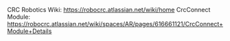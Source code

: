 CRC Robotics Wiki: https://robocrc.atlassian.net/wiki/home
CrcConnect Module: https://robocrc.atlassian.net/wiki/spaces/AR/pages/616661121/CrcConnect+Module+Details
